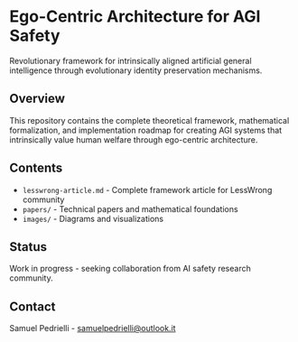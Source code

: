 # Ego-Centric Architecture for AGI Safety

Revolutionary framework for intrinsically aligned artificial general intelligence through evolutionary identity preservation mechanisms.

## Overview
This repository contains the complete theoretical framework, mathematical formalization, and implementation roadmap for creating AGI systems that intrinsically value human welfare through ego-centric architecture.

## Contents
- `lesswrong-article.md` - Complete framework article for LessWrong community
- `papers/` - Technical papers and mathematical foundations
- `images/` - Diagrams and visualizations

## Status
Work in progress - seeking collaboration from AI safety research community.

## Contact
Samuel Pedrielli - samuelpedrielli@outlook.it
